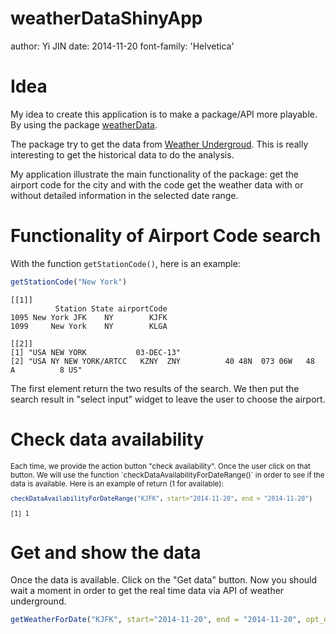 weatherDataShinyApp
========================================================
author: Yi JIN
date: 2014-11-20
font-family: 'Helvetica'




Idea
========================================================

My idea to create this application is to make a package/API more playable. By using the package [weatherData](http://ram-n.github.io/weatherData/).

The package try to get the data from [Weather Undergroud](http://www.wunderground.com). This is really interesting to get the historical data to do the analysis. 

My application illustrate the main functionality of the package: get the airport code for the city and with the code get the weather data with or without detailed information in the selected date range.

Functionality of Airport Code search
========================================================

With the function `getStationCode()`, here is an example:


```r
getStationCode("New York") 
```

```
[[1]]
          Station State airportCode
1095 New York JFK    NY        KJFK
1099     New York    NY        KLGA

[[2]]
[1] "USA NEW YORK           03-DEC-13"                                                       
[2] "USA NY NEW YORK/ARTCC   KZNY  ZNY          40 48N  073 06W   48         A          8 US"
```

The first element return the two results of the search. We then put the search result in "select input" widget to leave the user to choose the airport.


Check data availability
========================================================

<small>
Each time, we provide the action button "check availability". Once the user click on that button. We will use the function `checkDataAvailabilityForDateRange()` in order to see if the data is available. Here is an example of return (1 for available):


```r
checkDataAvailabilityForDateRange("KJFK", start="2014-11-20", end = "2014-11-20")
```

```
[1] 1
```
</small>

Get and show the data
========================================================

Once the data is available. Click on the "Get data" button. Now you should wait a moment in order to get the real time data via API of weather underground.


```r
getWeatherForDate("KJFK", start="2014-11-20", end = "2014-11-20", opt_detailed = T)
```


